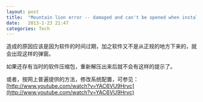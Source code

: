 ```yaml
---
layout: post
title:  "Mountain lion error -- damaged and can't be opened when install dmg software"
date:   2013-1-23 21:47
categories: Tech
---
```


造成的原因应该是因为软件的时间过期，加之软件又不是从正规的地方下来的，就会出现这样的弹窗。

如果还存有当时的软件压缩包，重新解压出来后就不会有这样的提示了。

或者，按网上普遍提供的方法，修改系统配置，可参见：[http://www.youtube.com/watch?v=YAC6VU9Hrvc](http://www.youtube.com/watch?v=YAC6VU9Hrvc)
